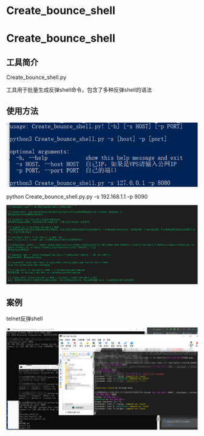 # Create_bounce_shell
# Create_bounce_shell

## 工具简介

Create_bounce_shell.py

工具用于批量生成反弹shell命令，包含了多种反弹shell的语法

## 使用方法

![image-20210308115528075](README.assets/image-20210308115528075.png)

python Create_bounce_shell.py.py -s 192.168.1.1 -p 9090

![image-20210308120912418](README.assets/image-20210308120912418.png)

## 案例

telnet反弹shell

![image-20210308120115118](README.assets/image-20210308120115118.png)

